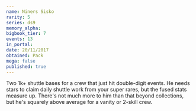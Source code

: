 ```yaml
---
name: Niners Sisko
rarity: 5
series: ds9
memory_alpha:
bigbook_tier: 7
events: 13
in_portal:
date: 20/11/2017
obtained: Pack
mega: false
published: true
---
```


Two 1k+ shuttle bases for a crew that just hit double-digit events. He needs stars to claim daily shuttle work from your super rares, but the fused stats measure up. There's not much more to him than that beyond collections, but he's squarely above average for a vanity or 2-skill crew.
